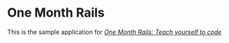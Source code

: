# One Month Rails

This is the sample application for
[*One Month Rails: Teach yourself to code*](http://onemonthrails.com)